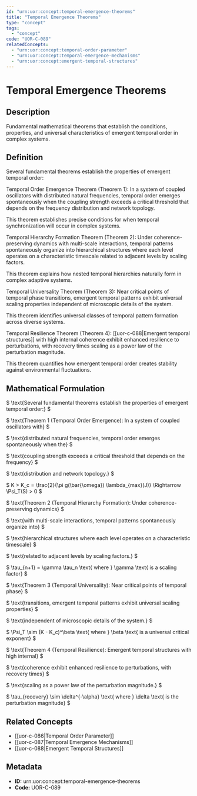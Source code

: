 ```yaml
---
id: "urn:uor:concept:temporal-emergence-theorems"
title: "Temporal Emergence Theorems"
type: "concept"
tags:
  - "concept"
code: "UOR-C-089"
relatedConcepts:
  - "urn:uor:concept:temporal-order-parameter"
  - "urn:uor:concept:temporal-emergence-mechanisms"
  - "urn:uor:concept:emergent-temporal-structures"
---
```


# Temporal Emergence Theorems

## Description

Fundamental mathematical theorems that establish the conditions, properties, and universal characteristics of emergent temporal order in complex systems.

## Definition

Several fundamental theorems establish the properties of emergent temporal order:

Temporal Order Emergence Theorem (Theorem 1): In a system of coupled oscillators with distributed natural frequencies, temporal order emerges spontaneously when the coupling strength exceeds a critical threshold that depends on the frequency distribution and network topology.

This theorem establishes precise conditions for when temporal synchronization will occur in complex systems.

Temporal Hierarchy Formation Theorem (Theorem 2): Under coherence-preserving dynamics with multi-scale interactions, temporal patterns spontaneously organize into hierarchical structures where each level operates on a characteristic timescale related to adjacent levels by scaling factors.

This theorem explains how nested temporal hierarchies naturally form in complex adaptive systems.

Temporal Universality Theorem (Theorem 3): Near critical points of temporal phase transitions, emergent temporal patterns exhibit universal scaling properties independent of microscopic details of the system.

This theorem identifies universal classes of temporal pattern formation across diverse systems.

Temporal Resilience Theorem (Theorem 4): [[uor-c-088|Emergent temporal structures]] with high internal coherence exhibit enhanced resilience to perturbations, with recovery times scaling as a power law of the perturbation magnitude.

This theorem quantifies how emergent temporal order creates stability against environmental fluctuations.

## Mathematical Formulation

$
\text{Several fundamental theorems establish the properties of emergent temporal order:}
$

$
\text{Theorem 1 (Temporal Order Emergence): In a system of coupled oscillators with}
$

$
\text{distributed natural frequencies, temporal order emerges spontaneously when the}
$

$
\text{coupling strength exceeds a critical threshold that depends on the frequency}
$

$
\text{distribution and network topology.}
$

$
K > K_c = \frac{2}{\pi g(\bar{\omega}) \lambda_{max}(J)} \Rightarrow \Psi_T(S) > 0
$

$
\text{Theorem 2 (Temporal Hierarchy Formation): Under coherence-preserving dynamics}
$

$
\text{with multi-scale interactions, temporal patterns spontaneously organize into}
$

$
\text{hierarchical structures where each level operates on a characteristic timescale}
$

$
\text{related to adjacent levels by scaling factors.}
$

$
\tau_{n+1} = \gamma \tau_n \text{ where } \gamma \text{ is a scaling factor}
$

$
\text{Theorem 3 (Temporal Universality): Near critical points of temporal phase}
$

$
\text{transitions, emergent temporal patterns exhibit universal scaling properties}
$

$
\text{independent of microscopic details of the system.}
$

$
\Psi_T \sim (K - K_c)^\beta \text{ where } \beta \text{ is a universal critical exponent}
$

$
\text{Theorem 4 (Temporal Resilience): Emergent temporal structures with high internal}
$

$
\text{coherence exhibit enhanced resilience to perturbations, with recovery times}
$

$
\text{scaling as a power law of the perturbation magnitude.}
$

$
\tau_{recovery} \sim \delta^{-\alpha} \text{ where } \delta \text{ is the perturbation magnitude}
$

## Related Concepts

- [[uor-c-086|Temporal Order Parameter]]
- [[uor-c-087|Temporal Emergence Mechanisms]]
- [[uor-c-088|Emergent Temporal Structures]]

## Metadata

- **ID:** urn:uor:concept:temporal-emergence-theorems
- **Code:** UOR-C-089
